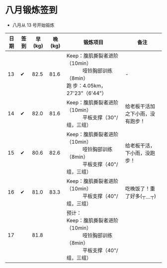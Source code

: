 # 八月锻炼签到
- 八月从 13 号开始锻炼

| 日期 | 签到 | 早(kg) | 晚(kg) | 锻炼项目 | 备注 |
|----|---|---|---|---|---|
| 13 | ✔ | 82.5 | 81.6 | Keep：腹肌撕裂者进阶（10min）<br>&nbsp;&nbsp;&nbsp;&nbsp;&nbsp;&nbsp;&nbsp;&nbsp;&nbsp;&nbsp;&nbsp;&nbsp;哑铃胸部训练（8min） <br> 跑 步：4.05km，27'23"（6'44"） | - |
| 14 | ✔ | 82.0 | 81.6 | Keep：腹肌撕裂者进阶（10min）<br> &nbsp;&nbsp;&nbsp;&nbsp;&nbsp;&nbsp;&nbsp;&nbsp;&nbsp;&nbsp;&nbsp;&nbsp;平板支撑（30"/组，三组） | 给老板干活加之下小雨，没有跑步！ |
| 15 | ✔ | 80.6 | 82.6 | Keep：腹肌撕裂者进阶（10min）<br> &nbsp;&nbsp;&nbsp;&nbsp;&nbsp;&nbsp;&nbsp;&nbsp;&nbsp;&nbsp;&nbsp;&nbsp;哑铃胸部训练（8min） <br> &nbsp;&nbsp;&nbsp;&nbsp;&nbsp;&nbsp;&nbsp;&nbsp;&nbsp;&nbsp;&nbsp;&nbsp;平板支撑（40"/组，三组） | 给老板干活，下小雨，没跑步！ |
| 16 | ✔ | 81.0 | 83.3 | Keep：腹肌撕裂者进阶（10min）<br> &nbsp;&nbsp;&nbsp;&nbsp;&nbsp;&nbsp;&nbsp;&nbsp;&nbsp;&nbsp;&nbsp;&nbsp;平板支撑（40"/组，三组） | 吃晚饭了！重了好多(┬＿┬) |
| 17 |  | 81.8 |  | 预计：<br>Keep：腹肌撕裂者进阶（10min）<br> &nbsp;&nbsp;&nbsp;&nbsp;&nbsp;&nbsp;&nbsp;&nbsp;&nbsp;&nbsp;&nbsp;&nbsp;哑铃胸部训练（8min） <br> &nbsp;&nbsp;&nbsp;&nbsp;&nbsp;&nbsp;&nbsp;&nbsp;&nbsp;&nbsp;&nbsp;&nbsp;平板支撑（40"/组，三组） |  |